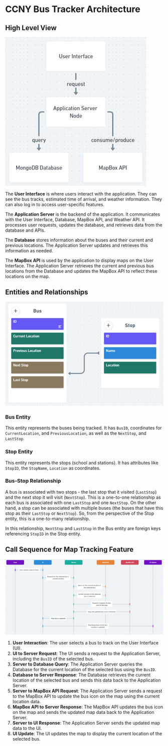 # CCNY Bus Tracker Architecture

## High Level View
![System Architecture](systemArchitecture.jpg)

The **User Interface** is where users interact with the application. They can see the bus tracks, estimated time of arrival, and weather information. They can also log in to access user-specific features.

The **Application Server** is the backend of the application. It communicates with the User Interface, Database, MapBox API, and Weather API. It processes user requests, updates the database, and retrieves data from the database and APIs.

The **Database** stores information about the buses and their current and previous locations. The Application Server updates and retrieves this information as needed.

The **MapBox API** is used by the application to display maps on the User Interface. The Application Server retrieves the current and previous bus locations from the Database and updates the MapBox API to reflect these locations on the map.


## Entities and Relationships
![ER Diagram](erDiagram.jpg)

### Bus Entity
This entity represents the buses being tracked. It has `BusID`, coordinates for `CurrentLocation`, and `PreviousLocation`, as well as the `NextStop`, and `LastStop`.

### Stop Entity
This entity represents the stops (school and stations). It has attributes like `StopID`, the `StopName`, `Location` as coordinates.

### Bus-Stop Relationship
A bus is associated with two stops - the last stop that it visited (`LastStop`) and the next stop it will visit (`NextStop`). This is a one-to-one relationship as each bus is associated with one `LastStop` and one `NextStop`. On the other hand, a stop can be associated with multiple buses (the buses that have this stop as their `LastStop` or `NextStop`). So, from the perspective of the Stop entity, this is a one-to-many relationship.

In this relationship, `NextStop` and `LastStop` in the Bus entity are foreign keys referencing `StopID` in the Stop entity.


## Call Sequence for Map Tracking Feature
![Call Sequence Diagram](callSeq.jpg)
1. **User Interaction**: The user selects a bus to track on the User Interface (UI).
2. **UI to Server Request**: The UI sends a request to the Application Server, including the `BusID` of the selected bus.
3. **Server to Database Query**: The Application Server queries the Database for the current location of the selected bus using the `BusID`.
4. **Database to Server Response**: The Database retrieves the current location of the selected bus and sends this data back to the Application Server.
5. **Server to MapBox API Request**: The Application Server sends a request to the MapBox API to update the bus icon on the map using the current location data.
6. **MapBox API to Server Response**: The MapBox API updates the bus icon on the map and sends the updated map data back to the Application Server.
7. **Server to UI Response**: The Application Server sends the updated map data to the UI.
8. **UI Update**: The UI updates the map to display the current location of the selected bus.
